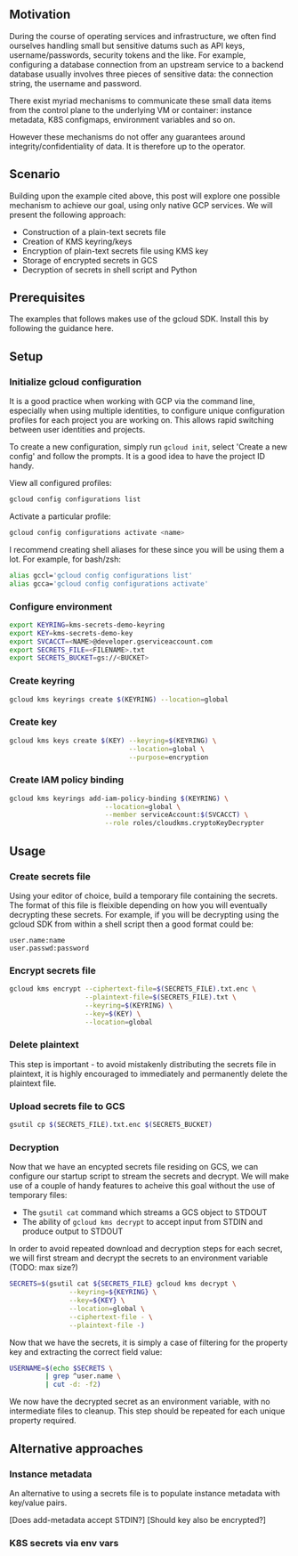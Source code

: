 ## Motivation

During the course of operating services and infrastructure, we often find ourselves handling small but sensitive datums such as API keys, username/passwords, security tokens and the like. For example, configuring a database connection from an upstream service to a backend database usually involves three pieces of sensitive data: the connection string, the username and password. 

There exist myriad mechanisms to communicate these small data items from the control plane to the underlying VM or container: instance metadata, K8S configmaps, environment variables and so on.

However these mechanisms do not offer any guarantees around integrity/confidentiality of data. It is therefore up to the operator. 

## Scenario

Building upon the example cited above, this post will explore one possible mechanism to achieve our goal, using only native GCP services. We will present the following approach:

- Construction of a plain-text secrets file
- Creation of KMS keyring/keys
- Encryption of plain-text secrets file using KMS key
- Storage of encrypted secrets in GCS
- Decryption of secrets in shell script and Python

## Prerequisites

The examples that follows makes use of the gcloud SDK. Install this by following the guidance here.

## Setup
### Initialize gcloud configuration

It is a good practice when working with GCP via the command line, especially when using multiple identities, to configure unique configuration profiles for each project you are working on. This allows rapid switching between user identities and projects.

To create a new configuration, simply run  `gcloud init`, select 'Create a new config' and follow the prompts. It is a good idea to have the project ID handy.

View all configured profiles:

```bash
gcloud config configurations list
```

Activate a particular profile:

```bash
gcloud config configurations activate <name>
```

I recommend creating shell aliases for these since you will be using them a lot. For example, for bash/zsh:

```bash
alias gccl='gcloud config configurations list'
alias gcca='gcloud config configurations activate'
```
### Configure environment

```bash
export KEYRING=kms-secrets-demo-keyring
export KEY=kms-secrets-demo-key
export SVCACCT=<NAME>@developer.gserviceaccount.com
export SECRETS_FILE=<FILENAME>.txt
export SECRETS_BUCKET=gs://<BUCKET>
```

### Create keyring

```bash
gcloud kms keyrings create $(KEYRING) --location=global
```

### Create key
```bash
gcloud kms keys create $(KEY) --keyring=$(KEYRING) \
                              --location=global \
                              --purpose=encryption
```

### Create IAM policy binding

```bash
gcloud kms keyrings add-iam-policy-binding $(KEYRING) \
						--location=global \
						--member serviceAccount:$(SVCACCT) \
						--role roles/cloudkms.cryptoKeyDecrypter
```

## Usage
### Create secrets file

Using your editor of choice, build a temporary file containing the secrets. The format of this file is fleixible depending on how you will eventually decrypting these secrets. For example, if you will be decrypting using the gcloud SDK from within a shell script then a good format could be:

```
user.name:name
user.passwd:password
```

### Encrypt secrets file

```bash
gcloud kms encrypt --ciphertext-file=$(SECRETS_FILE).txt.enc \
                   --plaintext-file=$(SECRETS_FILE).txt \
                   --keyring=$(KEYRING) \
                   --key=$(KEY) \
                   --location=global
```

### Delete plaintext

This step is important - to avoid mistakenly distributing the secrets file in plaintext, it is highly encouraged to immediately and permanently delete the plaintext file.

### Upload secrets file to GCS

```bash
gsutil cp $(SECRETS_FILE).txt.enc $(SECRETS_BUCKET)
```

### Decryption

Now that we have an encypted secrets file residing on GCS, we can configure our startup script to stream the secrets and decrypt. We will make use of a couple of handy features to acheive this goal without the use of temporary files:

- The `gsutil cat` command which streams a GCS object to STDOUT
- The ability of `gcloud kms decrypt` to accept input from STDIN and produce output to STDOUT

In order to avoid repeated download and decryption steps for each secret, we will first stream and decrypt the secrets to an environment variable (TODO: max size?)
 
```bash
SECRETS=$(gsutil cat ${SECRETS_FILE} gcloud kms decrypt \
               --keyring=${KEYRING} \
               --key=${KEY} \
               --location=global \
               --ciphertext-file - \
               --plaintext-file -)
```

Now that we have the secrets, it is simply a case of filtering for the property key and extracting the correct field value:

```bash
USERNAME=$(echo $SECRETS \
         | grep ^user.name \
         | cut -d: -f2)
```

We now have the decrypted secret as an environment variable, with no intermediate files to cleanup. This step should be repeated for each unique property required. 

## Alternative approaches

### Instance metadata

An alternative to using a secrets file is to populate instance metadata with key/value pairs. 

[Does add-metadata accept STDIN?]
[Should key also be encrypted?]

### K8S secrets via env vars

